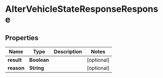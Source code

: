 
# AlterVehicleStateResponseResponse

## Properties
Name | Type | Description | Notes
------------ | ------------- | ------------- | -------------
**result** | **Boolean** |  |  [optional]
**reason** | **String** |  |  [optional]




